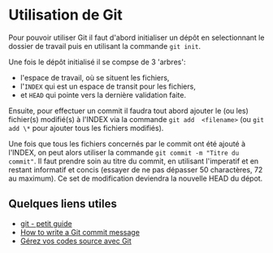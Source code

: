 # Utilisation de Git
Pour pouvoir utiliser Git il faut d'abord initialiser un dépôt en 
selectionnant le dossier de travail puis en utilisant la commande 
`git init`.

Une fois le dépôt initialisé il se compse de 3 'arbres':

- l'espace de travail, où se situent les fichiers,
- l'`INDEX` qui est un espace de transit pour les fichiers,
- et `HEAD` qui pointe vers la dernière validation faite.

Ensuite, pour effectuer un commit il faudra tout abord ajouter le (ou 
les) fichier(s) modifié(s) à l'INDEX via la commande `git add 
<filename>` (ou `git add \*` pour ajouter tous 
les fichiers modifiés). 

Une fois que tous les fichiers concernés par le commit ont été ajouté à 
l'INDEX, on peut alors utiliser la commande `git commit -m "Titre du 
commit"`. Il faut prendre soin au titre du commit, en utilisant 
l'imperatif et en restant informatif et concis (essayer de ne pas 
dépasser 50 charactères, 72 au maximum). Ce set de modification 
deviendra la nouvelle HEAD du dépot.

## Quelques liens utiles
- [git - petit guide][1]
- [How to write a Git commit message][2] 
- [Gérez vos codes source avec Git][3]

<!-- References -->
[1]: <https://rogerdudler.github.io/git-guide/index.fr.html>
     (git - petit guide)
[2]: <https://chris.beams.io/posts/git-commit/>
     (How to write a Git commit message)
[3]: <https://openclassrooms.com/courses/gerez-vos-codes-source-avec-git>
     (Gérez vos codes source avec Git)
